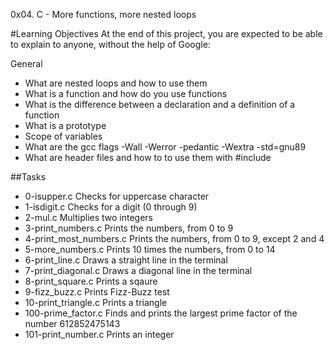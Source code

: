 0x04. C - More functions, more nested loops

#Learning Objectives
At the end of this project, you are expected to be able to explain to anyone, without the help of Google:

General
* What are nested loops and how to use them
* What is a function and how do you use functions
* What is the difference between a declaration and a definition of a function
* What is a prototype
* Scope of variables
* What are the gcc flags -Wall -Werror -pedantic -Wextra -std=gnu89
* What are header files and how to to use them with #include

##Tasks
* 0-isupper.c
Checks for uppercase character
* 1-isdigit.c
Checks for a digit (0 through 9)
* 2-mul.c
Multiplies two integers
* 3-print_numbers.c
Prints the numbers, from 0 to 9
* 4-print_most_numbers.c
Prints the numbers, from 0 to 9, except 2 and 4
* 5-more_numbers.c
Prints 10 times the numbers, from 0 to 14
* 6-print_line.c
Draws a straight line in the terminal
* 7-print_diagonal.c
Draws a diagonal line in the terminal
* 8-print_square.c
Prints a sqaure
* 9-fizz_buzz.c
Prints Fizz-Buzz test
* 10-print_triangle.c
Prints a triangle
* 100-prime_factor.c
Finds and prints the largest prime factor of the number 612852475143
* 101-print_number.c
Prints an integer

